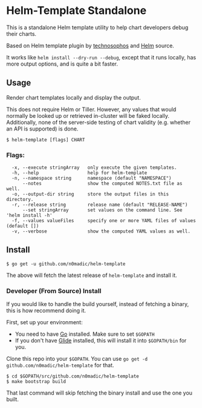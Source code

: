 # Helm-Template Standalone

This is a standalone Helm template utility to help chart developers debug their charts.

Based on Helm template plugin by [technosophos](https://github.com/technosophos/helm-template) and [Helm](https://github.com/kubernetes/helm) source.

It works like `helm install --dry-run --debug`, except that it runs locally, has more output
options, and is quite a bit faster.

## Usage

Render chart templates locally and display the output.

This does not require Helm or Tiller. However, any values that would normally be
looked up or retrieved in-cluster will be faked locally. Additionally, none
of the server-side testing of chart validity (e.g. whether an API is supported)
is done.

```
$ helm-template [flags] CHART
```

### Flags:

```
  -x, --execute stringArray   only execute the given templates.
  -h, --help                  help for helm-template
  -n, --namespace string      namespace (default "NAMESPACE")
      --notes                 show the computed NOTES.txt file as well.
  -o, --output-dir string     store the output files in this directory.
  -r, --release string        release name (default "RELEASE-NAME")
      --set stringArray       set values on the command line. See 'helm install -h'
  -f, --values valueFiles     specify one or more YAML files of values (default [])
  -v, --verbose               show the computed YAML values as well.
```


## Install

```
$ go get -u github.com/n0madic/helm-template
```

The above will fetch the latest release of `helm-template` and install it.

### Developer (From Source) Install

If you would like to handle the build yourself, instead of fetching a binary,
this is how recommend doing it.

First, set up your environment:

- You need to have [Go](http://golang.org) installed. Make sure to set `$GOPATH`
- If you don't have [Glide](http://glide.sh) installed, this will install it into
  `$GOPATH/bin` for you.

Clone this repo into your `$GOPATH`. You can use `go get -d github.com/n0madic/helm-template`
for that.

```
$ cd $GOPATH/src/github.com/n0madic/helm-template
$ make bootstrap build
```

That last command will skip fetching the binary install and use the one you
built.
